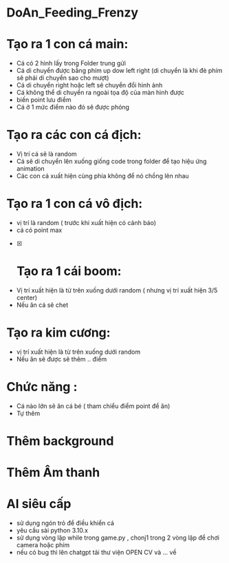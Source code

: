 # DoAn_Feeding_Frenzy
# Tạo ra 1 con cá main:
+ Cá có 2 hình lấy trong Folder trung gửi
+ Cá di chuyển được bằng phím up dow left right (di chuyển là khi đè phím sẽ phải di chuyển sao cho mượt)
+ Cá di chuyển right hoặc left sẽ chuyển đổi hình ảnh
+ Cá không thể di chuyển ra ngoài tọa độ của màn hình được
+ biến point lưu điểm 
+ Cá ở 1 mức điểm nào đó sẽ được phóng 

# Tạo ra các con cá địch:
+ Vị trí cá sẽ là random 
+ Cá sẽ di chuyển lên xuống giống code trong folder để tạo hiệu ứng animation
+ Các con cá xuất hiện cùng phía không để nó chồng lên nhau

# Tạo ra 1 con cá vô địch:
+ vị trí là random ( trước khi xuất hiện có cảnh báo)
+ cá có point max

-[x] # Tạo ra 1 cái boom:
+ Vị trí xuất hiện là từ trên xuống dưới random ( nhưng vị trí xuất hiện 3/5 center)
+ Nếu ăn cá sẽ chet
# Tạo ra kim cương:
+ vị trí xuất hiện là từ trên xuống dưới random
+ Nếu ăn sẽ được sẽ thêm .. điểm

# Chức năng :
+ Cá nào lớn sẽ ăn cá bé ( tham chiểu điểm point để ăn)
+ Tự thêm

# Thêm background
# Thêm Âm thanh

# AI siêu cấp
+ sử dụng ngón trỏ để điều khiển cá
+ yêu cầu sài python 3.10.x
+ sử dụng vòng lặp while trong game.py , chonj1 trong 2 vòng lặp để chơi camera hoặc phím
+ nếu có bug thì lên chatgpt tải thư viện OPEN CV và ... về
